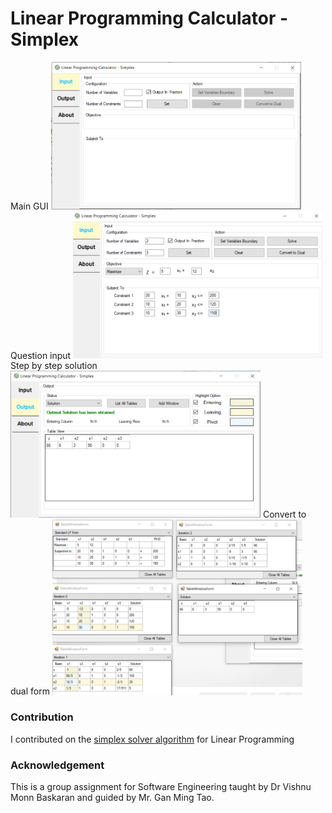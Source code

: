 
# Linear Programming Calculator - Simplex
Main GUI
<img src="imgs/1.PNG" width = "400" >
Question input
<img src="imgs/2.PNG" width = "400" >
Step by step solution
<img src="imgs/3.PNG" width = "400" >
Convert to dual form
<img src="imgs/4.PNG" width = "400" >
### Contribution
I contributed on the [simplex solver algorithm](https://github.com/soonchangAI/linear_optimization/blob/master/LinearOptimization/SimplexAlgo.cs) for Linear Programming

### Acknowledgement
This is a group assignment for Software Engineering taught by Dr Vishnu Monn Baskaran and guided by Mr. Gan Ming Tao.
